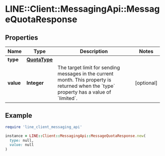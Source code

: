# LINE::Client::MessagingApi::MessageQuotaResponse

## Properties

| Name | Type | Description | Notes |
| ---- | ---- | ----------- | ----- |
| **type** | [**QuotaType**](QuotaType.md) |  |  |
| **value** | **Integer** | The target limit for sending messages in the current month. This property is returned when the &#x60;type&#x60; property has a value of &#x60;limited&#x60;.  | [optional] |

## Example

```ruby
require 'line_client_messaging_api'

instance = LINE::Client::MessagingApi::MessageQuotaResponse.new(
  type: null,
  value: null
)
```

